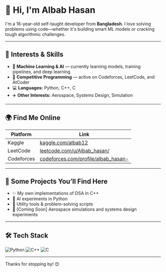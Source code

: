 # 👋 Hi, I'm Albab Hasan

I'm a 16-year-old self-taught developer from **Bangladesh**. I love solving problems using code—whether it's building smart ML models or cracking tough algorithmic challenges.

---

## 🧠 Interests & Skills

- 🤖 **Machine Learning & AI** — currently learning models, training pipelines, and deep learning
- 🧮 **Competitive Programming** — active on Codeforces, LeetCode, and AtCoder
- 💻 **Languages:** Python, C++, C
- ✈️ **Other Interests:** Aerospace, Systems Design, Simulation

---

## 🌍 Find Me Online

| Platform      | Link                                                                 |
|---------------|----------------------------------------------------------------------|
| Kaggle        | [kaggle.com/albab12](https://www.kaggle.com/albab12)                |
| LeetCode      | [leetcode.com/u/Albab_hasan/](https://leetcode.com/u/Albab_hasan/)  |
| Codeforces    | [codeforces.com/profile/albab_hasan-](https://codeforces.com/profile/albab_hasan-) |

---

## 📌 Some Projects You’ll Find Here

- ✨ My own implementations of DSA in C++
- 🤖 AI experiments in Python
- 🔧 Utility tools & problem-solving scripts
- 🚀 [Coming Soon] Aerospace simulations and systems design experiments

---

## 🛠️ Tech Stack

![Python](https://img.shields.io/badge/-Python-black?style=flat-square&logo=python)
![C++](https://img.shields.io/badge/-C++-00599C?style=flat-square&logo=c%2B%2B)
![C](https://img.shields.io/badge/-C-00599C?style=flat-square&logo=c)

---

Thanks for stopping by! 😊


<!---
Albab-Hasan/Albab-Hasan is a ✨ special ✨ repository because its `README.md` (this file) appears on your GitHub profile.
You can click the Preview link to take a look at your changes.
--->
